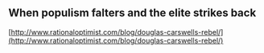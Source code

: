 ## When populism falters and the elite strikes back
  
  [http://www.rationaloptimist.com/blog/douglas-carswells-rebel/](http://www.rationaloptimist.com/blog/douglas-carswells-rebel/)